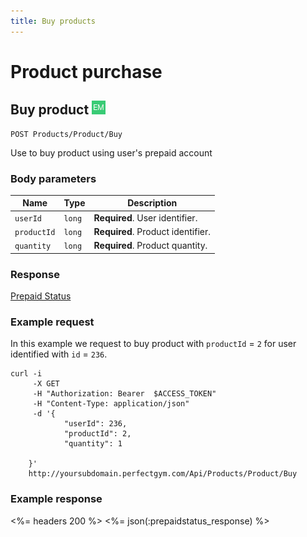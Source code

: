 ```yaml
---
title: Buy products
---
```

# Product purchase

##  Buy product ![alt text][EM]

    POST Products/Product/Buy

Use to buy product using user's prepaid account 

### Body parameters

Name 	     	    | Type  	| Description
--------------------|-----------|--------------------
`userId`  	   		|`long`     | **Required**. User identifier.
`productId`  	    |`long`     | **Required**. Product identifier.
`quantity`  	    |`long`     | **Required**. Product quantity.


### Response

[Prepaid Status][PrepaidStatus] 



### Example request

In this example we request to buy product with `productId` = `2` for user identified with `id` = `236`.

``` command-line
curl -i 
     -X GET 
     -H "Authorization: Bearer  $ACCESS_TOKEN"  
     -H "Content-Type: application/json" 
     -d '{
        	"userId": 236,        	
    		"productId": 2,
			"quantity": 1

    }' 
    http://yoursubdomain.perfectgym.com/Api/Products/Product/Buy     	
```


### Example response

<%= headers 200 %>
<%= json(:prepaidstatus_response) %>

[PrepaidStatus]: /appendix/datatypes/prepaiddetails
[EM]: /assets/images/employee.png "Employee mode"
[UM]: /assets/images/user.png "User mode"
